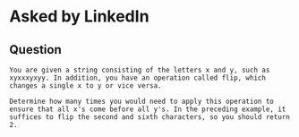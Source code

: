 # Asked by LinkedIn

## Question

`You are given a string consisting of the letters x and y, such as xyxxxyxyy. In addition, you have an operation called flip, which changes a single x to y or vice versa.`

`Determine how many times you would need to apply this operation to ensure that all x's come before all y's. In the preceding example, it suffices to flip the second and sixth characters, so you should return 2.`

